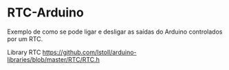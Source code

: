 # RTC-Arduino
Exemplo de como se pode ligar e desligar as saídas do Arduino controlados por um RTC.

Library RTC  https://github.com/lstoll/arduino-libraries/blob/master/RTC/RTC.h
